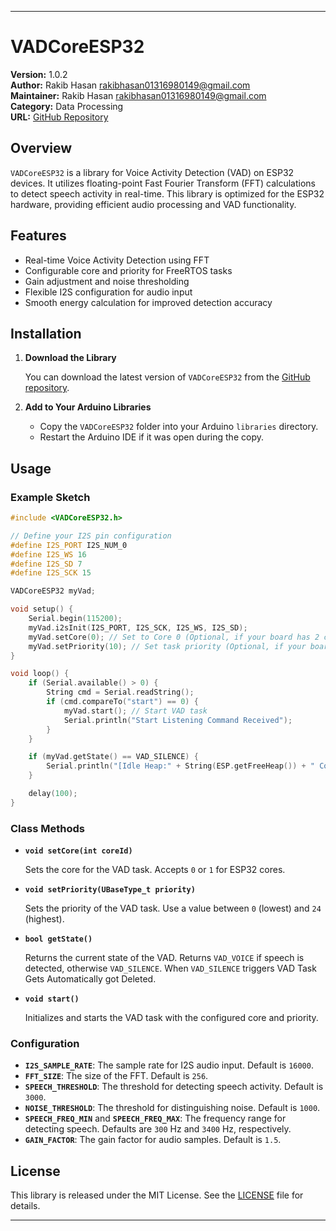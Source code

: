 

---

# VADCoreESP32

**Version:** 1.0.2  
**Author:** Rakib Hasan <rakibhasan01316980149@gmail.com>  
**Maintainer:** Rakib Hasan <rakibhasan01316980149@gmail.com>  
**Category:** Data Processing  
**URL:** [GitHub Repository](https://github.com/TheZeroHz/VADCoreESP32)  

## Overview

`VADCoreESP32` is a library for Voice Activity Detection (VAD) on ESP32 devices. It utilizes floating-point Fast Fourier Transform (FFT) calculations to detect speech activity in real-time. This library is optimized for the ESP32 hardware, providing efficient audio processing and VAD functionality.

## Features

- Real-time Voice Activity Detection using FFT
- Configurable core and priority for FreeRTOS tasks
- Gain adjustment and noise thresholding
- Flexible I2S configuration for audio input
- Smooth energy calculation for improved detection accuracy

## Installation

1. **Download the Library**

   You can download the latest version of `VADCoreESP32` from the [GitHub repository](https://github.com/TheZeroHz/VADCoreESP32).

2. **Add to Your Arduino Libraries**

   - Copy the `VADCoreESP32` folder into your Arduino `libraries` directory.
   - Restart the Arduino IDE if it was open during the copy.

## Usage

### Example Sketch

```cpp
#include <VADCoreESP32.h>

// Define your I2S pin configuration
#define I2S_PORT I2S_NUM_0
#define I2S_WS 16
#define I2S_SD 7
#define I2S_SCK 15

VADCoreESP32 myVad;

void setup() {
    Serial.begin(115200);
    myVad.i2sInit(I2S_PORT, I2S_SCK, I2S_WS, I2S_SD);
    myVad.setCore(0); // Set to Core 0 (Optional, if your board has 2 cores)
    myVad.setPriority(10); // Set task priority (Optional, if your board supports different priorities)
}

void loop() {
    if (Serial.available() > 0) {
        String cmd = Serial.readString();
        if (cmd.compareTo("start") == 0) {
            myVad.start(); // Start VAD task
            Serial.println("Start Listening Command Received");
        }
    }

    if (myVad.getState() == VAD_SILENCE) {
        Serial.println("[Idle Heap:" + String(ESP.getFreeHeap()) + " Core:" + String(xPortGetCoreID()) + "]");
    }

    delay(100);
}
```

### Class Methods

- **`void setCore(int coreId)`**

  Sets the core for the VAD task. Accepts `0` or `1` for ESP32 cores.

- **`void setPriority(UBaseType_t priority)`**

  Sets the priority of the VAD task. Use a value between `0` (lowest) and `24` (highest).

- **`bool getState()`**

  Returns the current state of the VAD. Returns `VAD_VOICE` if speech is detected, otherwise `VAD_SILENCE`.
  When `VAD_SILENCE` triggers  VAD Task Gets Automatically got Deleted. 

- **`void start()`**

  Initializes and starts the VAD task with the configured core and priority.


### Configuration

- **`I2S_SAMPLE_RATE`**: The sample rate for I2S audio input. Default is `16000`.
- **`FFT_SIZE`**: The size of the FFT. Default is `256`.
- **`SPEECH_THRESHOLD`**: The threshold for detecting speech activity. Default is `3000`.
- **`NOISE_THRESHOLD`**: The threshold for distinguishing noise. Default is `1000`.
- **`SPEECH_FREQ_MIN`** and **`SPEECH_FREQ_MAX`**: The frequency range for detecting speech. Defaults are `300` Hz and `3400` Hz, respectively.
- **`GAIN_FACTOR`**: The gain factor for audio samples. Default is `1.5`.

## License

This library is released under the MIT License. See the [LICENSE](LICENSE) file for details.

---
